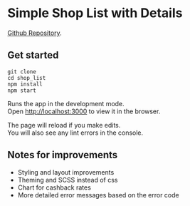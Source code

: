 # Simple Shop List with Details

[Github Repository](https://github.com/Balazs-D/shop_list/settings).

## Get started 



```
git clone 
cd shop_list
npm install
npm start
```


Runs the app in the development mode.\
Open [http://localhost:3000](http://localhost:3000) to view it in the browser.

The page will reload if you make edits.\
You will also see any lint errors in the console.

## Notes for improvements

- Styling and layout improvements
- Theming and SCSS instead of css
- Chart for cashback rates
- More detailed error messages based on the error code

